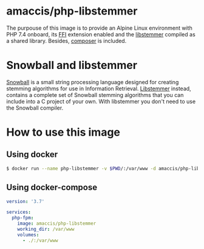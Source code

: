 # amaccis/php-libstemmer

The purpouse of this image is to provide an Alpine Linux environment with PHP 7.4 onboard, its [FFI](https://www.php.net/manual/en/book.ffi.php) extension enabled and the [libstemmer](https://snowballstem.org/dist/libstemmer_c.tgz) compiled as a shared library. Besides, [composer](https://getcomposer.org) is included.

# Snowball and libstemmer

[Snowball](https://snowballstem.org/) is a small string processing language designed for creating stemming algorithms for use in Information Retrieval.
[Libstemmer](https://snowballstem.org/dist/libstemmer_c.tgz) instead, contains a complete set of Snowball stemming algorithms that you can include into a C project of your own. With libstemmer you don't need to use the Snowball compiler.

# How to use this image

## Using docker
```bash
$ docker run --name php-libstemmer -v $PWD/:/var/www -d amaccis/php-libstemmer
```

## Using docker-compose
```yaml
version: '3.7'

services:
  php-fpm:
    image: amaccis/php-libstemmer
    working_dir: /var/www
    volumes:
      - ./:/var/www
```
